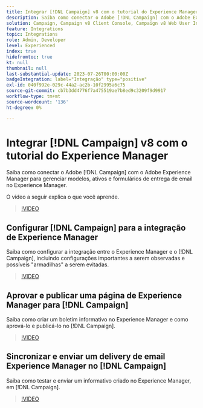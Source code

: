 ```yaml
---
title: Integrar [!DNL Campaign] v8 com o tutorial do Experience Manager
description: Saiba como conectar o Adobe [!DNL Campaign] com o Adobe Experience Manager para gerenciar modelos, ativos e formulários de entrega de email no Experience Manager.
solution: Campaign, Campaign v8 Client Console, Campaign v8 Web User Interface, Experience Manager
feature: Integrations
topic: Integrations
role: Admin, Developer
level: Experienced
index: true
hidefromtoc: true
kt: null
thumbnail: null
last-substantial-update: 2023-07-26T00:00:00Z
badgeIntegration: label="Integração" type="positive"
exl-id: 040f992e-029c-44a2-ac2b-10f2995a6c75
source-git-commit: cb7b3dd4776f7a475519ae7b8ed9c3209f9d9917
workflow-type: tm+mt
source-wordcount: '136'
ht-degree: 0%

---
```


# Integrar [!DNL Campaign] v8 com o tutorial do Experience Manager

Saiba como conectar o Adobe [!DNL Campaign] com o Adobe Experience Manager para gerenciar modelos, ativos e formulários de entrega de email no Experience Manager.

O vídeo a seguir explica o que você aprende.

>[!VIDEO](https://video.tv.adobe.com/v/340319?quality=12&learn=on)

## Configurar [!DNL Campaign] para a integração de Experience Manager

Saiba como configurar a integração entre o Experience Manager e o [!DNL Campaign], incluindo configurações importantes a serem observadas e possíveis &quot;armadilhas&quot; a serem evitadas.

>[!VIDEO](https://video.tv.adobe.com/v/340121?quality=12&learn=on)

## Aprovar e publicar uma página de Experience Manager para [!DNL Campaign]

Saiba como criar um boletim informativo no Experience Manager e como aprová-lo e publicá-lo no [!DNL Campaign].

>[!VIDEO](https://video.tv.adobe.com/v/340678?quality=12&learn=on)

## Sincronizar e enviar um delivery de email Experience Manager no [!DNL Campaign]

Saiba como testar e enviar um informativo criado no Experience Manager, em [!DNL Campaign].

>[!VIDEO](https://video.tv.adobe.com/v/340151?quality=12&learn=on)
